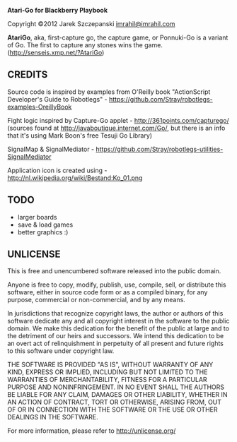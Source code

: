 **Atari-Go for Blackberry Playbook**

Copyright ©2012 Jarek Szczepanski <imrahil@imrahil.com>

**AtariGo**, aka, first-capture go, the capture game, or Ponnuki-Go is a variant of Go. The first to capture any stones wins the game. 
(http://senseis.xmp.net/?AtariGo)

CREDITS
-------

Source code is inspired by examples from O'Reilly book "ActionScript Developer's Guide to Robotlegs" - https://github.com/Stray/robotlegs-examples-OreillyBook

Fight logic inspired by Capture-Go applet - http://361points.com/capturego/ (sources found at http://javaboutique.internet.com/Go/, but there is an info that
it's using Mark Boon's free Tesuji Go Library)

SignalMap & SignalMediator - https://github.com/Stray/robotlegs-utilities-SignalMediator

Application icon is created using - http://nl.wikipedia.org/wiki/Bestand:Ko_01.png

TODO
----

  - larger boards
  - save & load games
  - better graphics :)
  

UNLICENSE
---------

This is free and unencumbered software released into the public domain.

Anyone is free to copy, modify, publish, use, compile, sell, or
distribute this software, either in source code form or as a compiled
binary, for any purpose, commercial or non-commercial, and by any
means.

In jurisdictions that recognize copyright laws, the author or authors
of this software dedicate any and all copyright interest in the
software to the public domain. We make this dedication for the benefit
of the public at large and to the detriment of our heirs and
successors. We intend this dedication to be an overt act of
relinquishment in perpetuity of all present and future rights to this
software under copyright law.

THE SOFTWARE IS PROVIDED "AS IS", WITHOUT WARRANTY OF ANY KIND,
EXPRESS OR IMPLIED, INCLUDING BUT NOT LIMITED TO THE WARRANTIES OF
MERCHANTABILITY, FITNESS FOR A PARTICULAR PURPOSE AND NONINFRINGEMENT.
IN NO EVENT SHALL THE AUTHORS BE LIABLE FOR ANY CLAIM, DAMAGES OR
OTHER LIABILITY, WHETHER IN AN ACTION OF CONTRACT, TORT OR OTHERWISE,
ARISING FROM, OUT OF OR IN CONNECTION WITH THE SOFTWARE OR THE USE OR
OTHER DEALINGS IN THE SOFTWARE.

For more information, please refer to <http://unlicense.org/>
